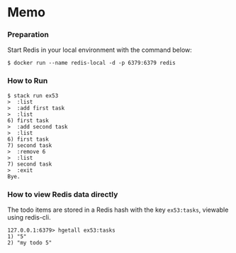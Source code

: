 # Memo
### Preparation
Start Redis in your local environment with the command below:
```
$ docker run --name redis-local -d -p 6379:6379 redis
```

### How to Run
```
$ stack run ex53
>  :list
>  :add first task
>  :list
6) first task
>  :add second task
>  :list
6) first task
7) second task
>  :remove 6
>  :list
7) second task
>  :exit
Bye.
```

### How to view Redis data directly
The todo items are stored in a Redis hash with the key `ex53:tasks`, viewable using redis-cli.
```
127.0.0.1:6379> hgetall ex53:tasks 
1) "5"
2) "my todo 5"
```